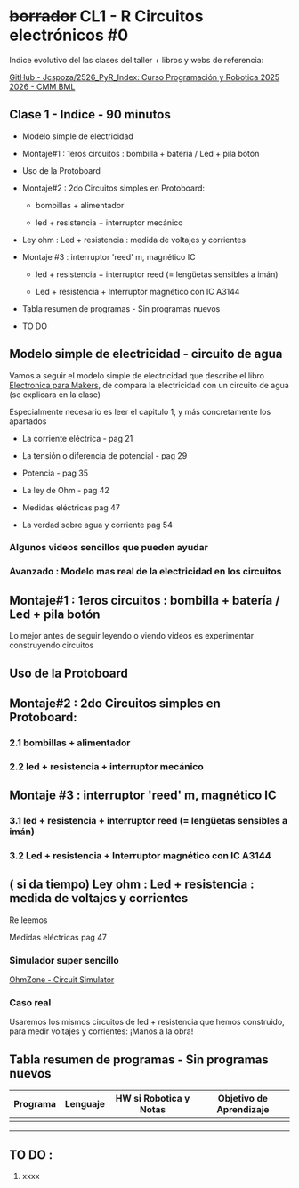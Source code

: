 # ~~borrador~~ CL1 - R Circuitos electrónicos #0

Indice evolutivo del las clases del taller + libros y webs de referencia:

[GitHub - Jcspoza/2526_PyR_Index: Curso Programación y Robotica 2025 2026 - CMM BML](https://github.com/Jcspoza/2526_PyR_Index)

## Clase 1 - Indice - 90 minutos

- Modelo simple de electricidad 

- Montaje#1 : 1eros circuitos : bombilla + batería / Led + pila botón

- Uso de la Protoboard

- Montaje#2 : 2do Circuitos simples en Protoboard:
  
  - bombillas + alimentador 
  
  - led + resistencia + interruptor mecánico

- Ley ohm : Led + resistencia : medida de voltajes y corrientes

- Montaje #3 : interruptor 'reed' m, magnético IC
  
  - led + resistencia + interruptor reed (= lengüetas sensibles a imán) 
  
  - Led + resistencia + Interruptor magnético con IC A3144

- Tabla resumen de programas - Sin programas nuevos

- TO DO

## Modelo simple de electricidad - circuito de agua

Vamos a seguir el modelo simple de electricidad que describe el libro [Electronica para Makers](electronica-para-makers-paolo-aliverti.pdf), de compara la electricidad con un circuito de agua (se explicara en la clase)

Especialmente necesario es leer el capitulo 1, y más concretamente los apartados 

- La corriente eléctrica - pag 21

- La tensión o diferencia de potencial - pag 29

- Potencia - pag 35

- La ley de Ohm - pag 42

- Medidas eléctricas pag 47

- La verdad sobre agua y corriente pag 54

### Algunos videos sencillos que pueden ayudar

### Avanzado : Modelo mas real de la electricidad en los circuitos

## Montaje#1 : 1eros circuitos : bombilla + batería / Led + pila botón

Lo mejor antes de seguir leyendo o viendo videos es experimentar construyendo circuitos

## Uso de la Protoboard

## Montaje#2 : 2do Circuitos simples en Protoboard:

### 2.1 bombillas + alimentador

### 2.2 led + resistencia + interruptor mecánico

## Montaje #3 : interruptor 'reed' m, magnético IC

### 3.1 led + resistencia + interruptor reed (= lengüetas sensibles a imán)

### 3.2 Led + resistencia + Interruptor magnético con IC A3144

## ( si da tiempo) Ley ohm : Led + resistencia : medida de voltajes y corrientes

Re leemos 

Medidas eléctricas pag 47

### Simulador super sencillo

[OhmZone - Circuit Simulator](https://www.article19.com/circuit-simulator/)

### Caso real

Usaremos los mismos circuitos de led + resistencia que hemos construido, para medir voltajes y corrientes: ¡Manos a la obra!

## Tabla resumen de programas - Sin programas nuevos

| Programa | Lenguaje | HW si Robotica y Notas | Objetivo de Aprendizaje |
| -------- | -------- | ---------------------- | ----------------------- |
|          |          |                        |                         |

---

## TO DO :

1. xxxx
